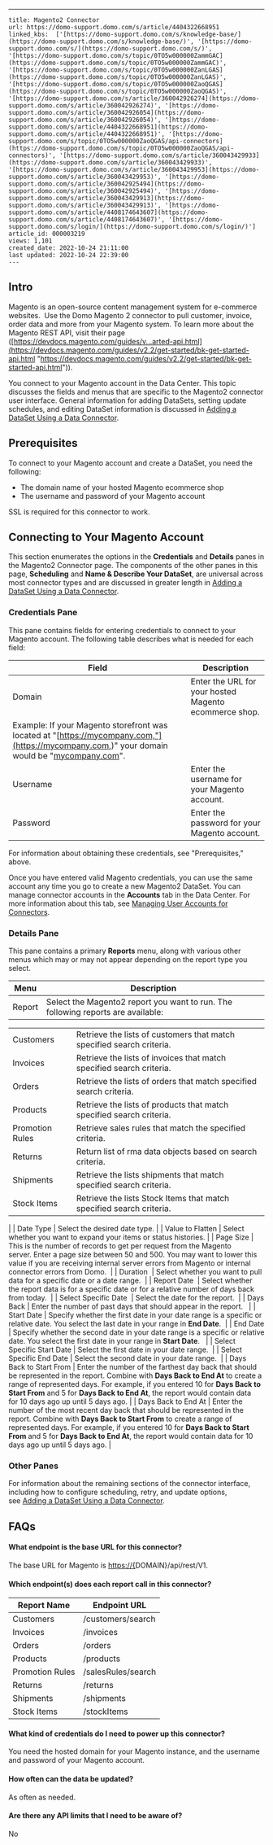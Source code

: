 ---
    title: Magento2 Connector
    url: https://domo-support.domo.com/s/article/4404322668951
    linked_kbs:  ['[https://domo-support.domo.com/s/knowledge-base/](https://domo-support.domo.com/s/knowledge-base/)', '[https://domo-support.domo.com/s/](https://domo-support.domo.com/s/)', '[https://domo-support.domo.com/s/topic/0TO5w000000ZammGAC](https://domo-support.domo.com/s/topic/0TO5w000000ZammGAC)', '[https://domo-support.domo.com/s/topic/0TO5w000000ZanLGAS](https://domo-support.domo.com/s/topic/0TO5w000000ZanLGAS)', '[https://domo-support.domo.com/s/topic/0TO5w000000ZaoQGAS](https://domo-support.domo.com/s/topic/0TO5w000000ZaoQGAS)', '[https://domo-support.domo.com/s/article/360042926274](https://domo-support.domo.com/s/article/360042926274)', '[https://domo-support.domo.com/s/article/360042926054](https://domo-support.domo.com/s/article/360042926054)', '[https://domo-support.domo.com/s/article/4404322668951](https://domo-support.domo.com/s/article/4404322668951)', '[https://domo-support.domo.com/s/topic/0TO5w000000ZaoQGAS/api-connectors](https://domo-support.domo.com/s/topic/0TO5w000000ZaoQGAS/api-connectors)', '[https://domo-support.domo.com/s/article/360043429933](https://domo-support.domo.com/s/article/360043429933)', '[https://domo-support.domo.com/s/article/360043429953](https://domo-support.domo.com/s/article/360043429953)', '[https://domo-support.domo.com/s/article/360042925494](https://domo-support.domo.com/s/article/360042925494)', '[https://domo-support.domo.com/s/article/360043429913](https://domo-support.domo.com/s/article/360043429913)', '[https://domo-support.domo.com/s/article/4408174643607](https://domo-support.domo.com/s/article/4408174643607)', '[https://domo-support.domo.com/s/login/](https://domo-support.domo.com/s/login/)']
    article_id: 000003219
    views: 1,101
    created_date: 2022-10-24 21:11:00
    last updated: 2022-10-24 22:39:00
    ---



Intro
-----


Magento is an open-source content management system for e-commerce websites.  Use the Domo Magento 2 connector to pull customer, invoice, order data and more from your Magento system. To learn more about the Magento REST API, visit their page ([https://devdocs.magento.com/guides/v...arted-api.html](https://devdocs.magento.com/guides/v2.2/get-started/bk-get-started-api.html "https://devdocs.magento.com/guides/v2.2/get-started/bk-get-started-api.html")).  


You connect to your Magento account in the Data Center. This topic discusses the fields and menus that are specific to the Magento2 connector user interface. General information for adding DataSets, setting update schedules, and editing DataSet information is discussed in [Adding a DataSet Using a Data Connector](/s/article/360042926274 "Adding a DataSet Using a Data Connector").


Prerequisites
-------------


To connect to your Magento account and create a DataSet, you need the following:


* The domain name of your hosted Magento ecommerce shop
* The username and password of your Magento account


SSL is required for this connector to work.


Connecting to Your Magento Account
----------------------------------


This section enumerates the options in the **Credentials** and **Details** panes in the Magento2 Connector page. The components of the other panes in this page, **Scheduling** and **Name & Describe Your DataSet**, are universal across most connector types and are discussed in greater length in [Adding a DataSet Using a Data Connector](/s/article/360042926274 "Adding a DataSet Using a Data Connector").


### Credentials Pane


This pane contains fields for entering credentials to connect to your Magento account. The following table describes what is needed for each field:  




| Field | Description |
| --- | --- |
| Domain | Enter the URL for your hosted Magento ecommerce shop.
Example: If your Magento storefront was located at "[https://mycompany.com,"](https://mycompany.com,)" your domain would be "[mycompany.com](http://mycompany.com)".  |
| Username | Enter the username for your Magento account. |
| Password | Enter the password for your Magento account. |


For information about obtaining these credentials, see "Prerequisites," above.


Once you have entered valid Magento credentials, you can use the same account any time you go to create a new Magento2 DataSet. You can manage connector accounts in the **Accounts** tab in the Data Center. For more information about this tab, see [Managing User Accounts for Connectors](/s/article/360042926054 "Managing User Accounts for Connectors").


### Details Pane


This pane contains a primary **Reports** menu, along with various other menus which may or may not appear depending on the report type you select.




| Menu | Description |
| --- | --- |
| Report | Select the Magento2 report you want to run. The following reports are available:

|  |  |
| --- | --- |
| Customers | Retrieve the lists of customers that match specified search criteria. |
| Invoices | Retrieve the lists of invoices that match specified search criteria. |
| Orders | Retrieve the lists of orders that match specified search criteria. |
| Products | Retrieve the lists of products that match specified search criteria. |
| Promotion Rules | Retrieve sales rules that match the specified criteria. |
| Returns | Return list of rma data objects based on search criteria. |
| Shipments | Retrieve the lists shipments that match specified search criteria. |
| Stock Items | Retrieve the lists Stock Items that match specified search criteria. |

 |
| Date Type | Select the desired date type. |
| Value to Flatten | Select whether you want to expand your items or status histories. |
| Page Size | This is the number of records to get per request from the Magento server. Enter a page size between 50 and 500. You may want to lower this value if you are receiving internal server errors from Magento or internal connector errors from Domo.  |
| Duration  | Select whether you want to pull data for a specific date or a date range.  |
| Report Date  | Select whether the report data is for a specific date or for a relative number of days back from today.  |
| Select Specific Date  | Select the date for the report.  |
| Days Back | Enter the number of past days that should appear in the report.   |
| Start Date | Specify whether the first date in your date range is a specific or relative date. You select the last date in your range in **End Date**.  |
| End Date | Specify whether the second date in your date range is a specific or relative date. You select the first date in your range in **Start Date**.   |
| Select Specific Start Date | Select the first date in your date range.  |
| Select Specific End Date | Select the second date in your date range.  |
| Days Back to Start From | Enter the number of the farthest day back that should be represented in the report. Combine with **Days Back to End At** to create a range of represented days.
For example, if you entered 10 for **Days Back to Start From** and 5 for **Days Back to End At**, the report would contain data for 10 days ago up until 5 days ago. |
| Days Back to End At | Enter the number of the most recent day back that should be represented in the report. Combine with **Days Back to Start From** to create a range of represented days.
For example, if you entered 10 for **Days Back to Start From** and 5 for **Days Back to End At**, the report would contain data for 10 days ago up until 5 days ago. |


### Other Panes


For information about the remaining sections of the connector interface, including how to configure scheduling, retry, and update options, see [Adding a DataSet Using a Data Connector](/s/article/360042926274 "Adding a DataSet Using a Data Connector").


FAQs
----


#### What endpoint is the base URL for this connector?


The base URL for Magento is <https://{>DOMAIN}/api/rest/V1.


#### Which endpoint(s) does each report call in this connector?




| Report Name | Endpoint URL |
| --- | --- |
| Customers | /customers/search |
| Invoices | /invoices |
| Orders | /orders |
| Products | /products |
| Promotion Rules | /salesRules/search |
| Returns | /returns |
| Shipments | /shipments |
| Stock Items | /stockItems |


#### What kind of credentials do I need to power up this connector?


You need the hosted domain for your Magento instance, and the username and password of your Magento account.


#### How often can the data be updated?


As often as needed.


#### Are there any API limits that I need to be aware of?


No

